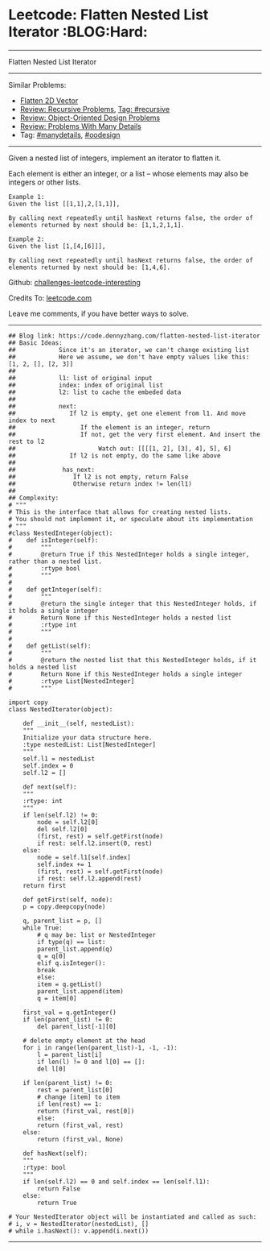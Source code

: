 
# Leetcode: Flatten Nested List Iterator     :BLOG:Hard:

---

Flatten Nested List Iterator  

---

Similar Problems:  

-   [Flatten 2D Vector](https://code.dennyzhang.com/flatten-2d-vector)
-   [Review: Recursive Problems](https://code.dennyzhang.com/review-recursive), [Tag: #recursive](https://code.dennyzhang.com/tag/recursive)
-   [Review: Object-Oriented Design Problems](https://code.dennyzhang.com/review-oodesign)
-   [Review: Problems With Many Details](https://code.dennyzhang.com/review-manydetails)
-   Tag: [#manydetails](https://code.dennyzhang.com/tag/manydetails), [#oodesign](https://code.dennyzhang.com/tag/oodesign)

---

Given a nested list of integers, implement an iterator to flatten it.  

Each element is either an integer, or a list &#x2013; whose elements may also be integers or other lists.  

    Example 1:
    Given the list [[1,1],2,[1,1]],
    
    By calling next repeatedly until hasNext returns false, the order of elements returned by next should be: [1,1,2,1,1].

    Example 2:
    Given the list [1,[4,[6]]],
    
    By calling next repeatedly until hasNext returns false, the order of elements returned by next should be: [1,4,6].

Github: [challenges-leetcode-interesting](https://github.com/DennyZhang/challenges-leetcode-interesting/tree/master/flatten-nested-list-iterator)  

Credits To: [leetcode.com](https://leetcode.com/problems/flatten-nested-list-iterator/description/)  

Leave me comments, if you have better ways to solve.  

---

    ## Blog link: https://code.dennyzhang.com/flatten-nested-list-iterator
    ## Basic Ideas:
    ##            Since it's an iterator, we can't change existing list
    ##            Here we assume, we don't have empty values like this: [1, 2, [], [2, 3]]
    ##
    ##            l1: list of original input
    ##            index: index of original list
    ##            l2: list to cache the embeded data
    ##
    ##            next:
    ##               If l2 is empty, get one element from l1. And move index to next
    ##                  If the element is an integer, return
    ##                  If not, get the very first element. And insert the rest to l2
    ##                       Watch out: [[[[1, 2], [3], 4], 5], 6]
    ##               If l2 is not empty, do the same like above
    ##
    ##             has_next:
    ##                If l2 is not empty, return False
    ##                Otherwise return index != len(l1)
    ##
    ## Complexity:
    # """
    # This is the interface that allows for creating nested lists.
    # You should not implement it, or speculate about its implementation
    # """
    #class NestedInteger(object):
    #    def isInteger(self):
    #        """
    #        @return True if this NestedInteger holds a single integer, rather than a nested list.
    #        :rtype bool
    #        """
    #
    #    def getInteger(self):
    #        """
    #        @return the single integer that this NestedInteger holds, if it holds a single integer
    #        Return None if this NestedInteger holds a nested list
    #        :rtype int
    #        """
    #
    #    def getList(self):
    #        """
    #        @return the nested list that this NestedInteger holds, if it holds a nested list
    #        Return None if this NestedInteger holds a single integer
    #        :rtype List[NestedInteger]
    #        """
    
    import copy
    class NestedIterator(object):
    
        def __init__(self, nestedList):
    	"""
    	Initialize your data structure here.
    	:type nestedList: List[NestedInteger]
    	"""
    	self.l1 = nestedList
    	self.index = 0
    	self.l2 = []
    
        def next(self):
    	"""
    	:rtype: int
    	"""
    	if len(self.l2) != 0:
    	    node = self.l2[0]
    	    del self.l2[0]
    	    (first, rest) = self.getFirst(node)
    	    if rest: self.l2.insert(0, rest)
    	else:
    	    node = self.l1[self.index]
    	    self.index += 1
    	    (first, rest) = self.getFirst(node)
    	    if rest: self.l2.append(rest)
    	return first
    
        def getFirst(self, node):
    	p = copy.deepcopy(node)
    
    	q, parent_list = p, []
    	while True:
    	    # q may be: list or NestedInteger
    	    if type(q) == list:
    		parent_list.append(q)
    		q = q[0]
    	    elif q.isInteger():
    		break
    	    else:
    		item = q.getList()
    		parent_list.append(item)
    		q = item[0]
    
    	first_val = q.getInteger()
    	if len(parent_list) != 0:
    	    del parent_list[-1][0]
    
    	# delete empty element at the head
    	for i in range(len(parent_list)-1, -1, -1):
    	    l = parent_list[i]
    	    if len(l) != 0 and l[0] == []:
    		del l[0]
    
    	if len(parent_list) != 0:
    	    rest = parent_list[0]
    	    # change [item] to item
    	    if len(rest) == 1:
    		return (first_val, rest[0])
    	    else:
    		return (first_val, rest)
    	else:
    	    return (first_val, None)
    
        def hasNext(self):
    	"""
    	:rtype: bool
    	"""
    	if len(self.l2) == 0 and self.index == len(self.l1):
    	    return False
    	else:
    	    return True
    
    # Your NestedIterator object will be instantiated and called as such:
    # i, v = NestedIterator(nestedList), []
    # while i.hasNext(): v.append(i.next())

---

